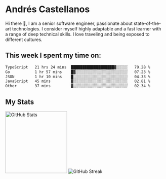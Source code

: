 # Andrés Castellanos

Hi there 👋, I am a senior software engineer, passionate about state-of-the-art technologies. I consider myself highly adaptable and a fast learner with a range of deep technical skills. I love traveling and being exposed to different cultures.

## This week I spent my time on:

<!--START_SECTION:waka-->

```txt
TypeScript   21 hrs 24 mins  ███████████████████▓░░░░░   79.28 %
Go           1 hr 57 mins    █▓░░░░░░░░░░░░░░░░░░░░░░░   07.23 %
JSON         1 hr 10 mins    █░░░░░░░░░░░░░░░░░░░░░░░░   04.33 %
JavaScript   45 mins         ▓░░░░░░░░░░░░░░░░░░░░░░░░   02.81 %
Other        37 mins         ▓░░░░░░░░░░░░░░░░░░░░░░░░   02.34 %
```

<!--END_SECTION:waka-->

## My Stats

<img height="195" src="https://github-readme-stats.vercel.app/api?username=andrescv&show_icons=true&theme=onedark&hide_border=true&card_width=495" alt="GitHub Stats" />

<img src="https://streak-stats.demolab.com?user=andrescv&theme=one-dark-pro&hide_border=true" alt="GitHub Streak" />
